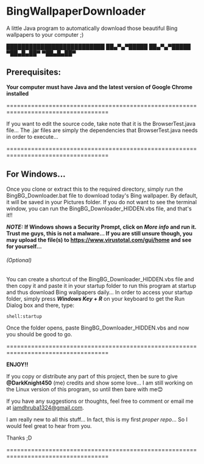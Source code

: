# BingWallpaperDownloader
A little Java program to automatically download those beautiful Bing wallpapers to your computer ;)

██████████████████████████ 
 ██▄▀▄▀█████  ██▄▀▄▀█████
  ▀██▄█▄██▀    ▀██▄█▄██▀


## Prerequisites:
**Your computer must have Java and the latest version of Google Chrome installed**

===================================================================================

If you want to edit the source code, take note that it is the BrowserTest.java file...
The .jar files are simply the dependencies that BrowserTest.java needs in order to execute...

===================================================================================

## For Windows...

Once you clone or extract this to the required directory, simply run the BingBG_Downloader.bat file to
download today's Bing wallpaper. By default, it will be saved in your Pictures folder. If you do not want
to see the terminal window, you can run the BingBG_Downloader_HIDDEN.vbs file, and that's it!!

***NOTE:*** **If Windows shows a Security Prompt, click on _More info_ and run it. Trust me guys, this is not a malware...
If you are still unsure though, you may upload the file(s) to https://www.virustotal.com/gui/home and see for yourself...**

###### (Optional)
You can create a shortcut of the BingBG_Downloader_HIDDEN.vbs file and then copy it and paste it in
your startup folder to run this program at startup and thus download Bing wallpapers daily...
In order to access your startup folder, simply press ***Windows Key + R*** on your keyboard to get the Run
Dialog box and there, type:
```
shell:startup
```
Once the folder opens, paste BingBG_Downloader_HIDDEN.vbs and now you should be good to go.

===================================================================================

**ENJOY!!**

If you copy or distribute any part of this project, then be sure to give **@DarkKnight450** (me) credits
and show some love...
I am still working on the Linux version of this program, so until then bare with me😊

If you have any suggestions or thoughts, feel free to comment or email me at iamdhruba1324@gmail.com.

I am really new to all this stuff... In fact, this is my first _proper repo_... So I would feel great to hear from you.

Thanks ;D

===================================================================================

